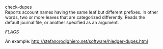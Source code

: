check-dupes\
Reports account names having the same leaf but different prefixes. 
In other words, two or more leaves that are categorized differently.
Reads the default journal file, or another specified as an argument.

$FLAGS$

An example: http://stefanorodighiero.net/software/hledger-dupes.html
